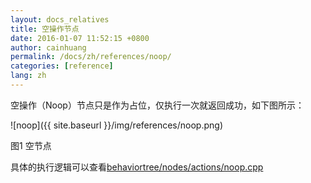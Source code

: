 ```yaml
---
layout: docs_relatives
title: 空操作节点 
date: 2016-01-07 11:52:15 +0800
author: cainhuang
permalink: /docs/zh/references/noop/
categories: [reference]
lang: zh
---
```


空操作（Noop）节点只是作为占位，仅执行一次就返回成功，如下图所示：

![noop]({{ site.baseurl }}/img/references/noop.png)

图1 空节点

具体的执行逻辑可以查看[behaviortree/nodes/actions/noop.cpp]({{site.repository}}/blob/master/src/behaviortree/nodes/actions/noop.cpp)
